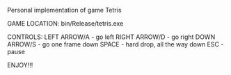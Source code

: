 Personal implementation of game Tetris

GAME LOCATION: bin/Release/tetris.exe

CONTROLS:
LEFT ARROW/A - go left
RIGHT ARROW/D - go right
DOWN ARROW/S - go one frame down
SPACE - hard drop, all the way down
ESC - pause

ENJOY!!!